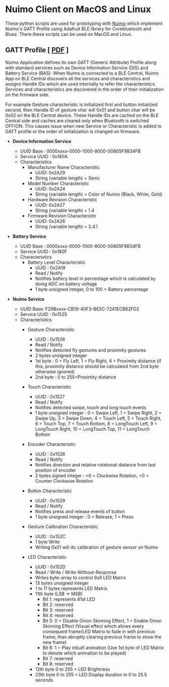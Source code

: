 # Nuimo Client on MacOS and Linux
These python scripts are used for prototyping with [Nuimo](https://www.senic.com) which implement Nuimo's GATT Profile using Adafruit BLE library for Corebluetooth and Bluez. There these scripts can be used on MacOS and Linux.

## GATT Profile [ [PDF](https://files.senic.com/nuimo-gatt-profile.pdf) ]
Nuimo Application defines its own GATT (Generic Attribute) Profile along with standard services such as Device Information Service (DIS) and Battery Service (BAS). When Nuimo is connected to a BLE Central, Nuimo App on BLE Central discovers all the services and characteristics and assigns Handle IDs which are used internally to refer the characteristics. Services and characteristics are discovered in the order of their initialization on the firmware side. 

For example Gesture characteristic is initialized first and button initialized second, then Handle ID of gesture char will 0x01 and button char will be 0x02 on the BLE Central device. These Handle IDs are cached on the BLE Central side and caches are cleared only when Bluetooth is switched OFF/ON. This causes issue when new Service or Characteristic is added to GATT profile or the order of initialization is changed on firmware.

- **Device Information Service**
	- UUID Base : 0000xxxx-0000-1000-8000-00805F9B34FB
	- Service UUID : 0x180A
	- Characteristics
		- Manufacturer Name Characteristic
			- UUID: 0x2A29
			- String (variable length) = Senic
		- Model Number Characteristic 
			- UUID: 0x2A24
			- String (variable length) = Color of Nuimo (Black, White, Gold)
		- Hardware Revision Characteristic
			- UUID: 0x2A27
			- String (variable length) = 1.4
		- Firmware Revision Characteristic
			- UUID: 0x2A26
			- String (variable length) = 2.4.1

- **Battery Service**
	- UUID Base : 0000xxxx-0000-1000-8000-00805F9B34FB
	- Service UUID : 0x180F
	- Characteristics
		- Battery Level Characteristic
			- UUID : 0x2A19
			- Read / Notify 
			- Notifies battery level in percentage which is calculated by doing ADC on battery voltage
			- 1 byte unsigned integer, 0 to 100 = Battery percentage

- **Nuimo Service**
	- UUID Base: F29Bxxxx-CB19-40F3-BE5C-7241ECB82FD2
	- Service UUID : 0x1525
	- Characteristics
		- Gesture Characteristic
			- UUID : 0x1526
			- Read / Notify
			- Notifies detected fly gestures and proximity gestures
			- 2 bytes unsigned integer
			- 1st byte : 0 = Fly Left, 1 = Fly Right, 4 = Proximity distance (if this, proximity distance should be calculated from 2nd byte otherwise ignored)
			- 2nd byte : 0 to 255=Proximity distance
			
		- Touch Characteristic
			- UUID : 0x1527
			- Read / Notify
			- Notifies detected swipe, touch and long touch events
			- 1 byte unsigned integer :  0 = Swipe Left, 1 = Swipe Right, 2 = Swipe Up, 3 = Swipe Down, 4 = Touch Left, 5 = Touch Right, 6 = Touch Top, 7 = Touch Bottom, 8 = LongTouch Left, 9 = LongTouch Right, 10 = LongTouch Top, 11 = LongTouch Bottom
		
		- Encoder Characteristic
			- UUID : 0x1528
			- Read / Notify
			- Notifies direction and relative rotational distance from last position of encoder
			- 2 bytes signed integer : >0 = Clockwise Rotation, <0 = Counter Clockwise Rotation
		
		- Button Characteristic
			- UUID : 0x1529
			- Read / Notify
			- Notifies press and release events of button
			- 1 byte unsigned integer : 0 = Release, 1 = Press

		- Gesture Calibration Characteristic
			- UUID : 0x152C
			- 1 byte Write
			- Writing 0x01 will do calibration of gesture sensor on Nuimo

		- LED Characteristic
			- UUID : 0x152D
			- Read / Write / Write-Without-Response
			- Writes byte-array to control 9x9 LED Matrix
			- 13 bytes unsigned integer
			- 1 to 11 bytes represents LED Matrix
			- 11th byte (LSB -> MSB)
				- Bit 1: represents 81st LED
				- Bit 2: reserved
				- Bit 3: reserved
				- Bit 4: reserved
				- Bit 5: 0 = Disable Onion Skinning Effect, 1 = Enable Onion Skinning Effect (Visual effect which allows every consequent frame/LED Matrix to fade in with previous frame; than abruptly clearing previous frame to show the new frame)
				- Bit 6: 1 = Play inbuilt animation (Use 1st byte of LED Matrix to denote which animation to be played)
				- Bit 7: reserved
				- Bit 8: reserved
			- 12th byte 0 to 255 = LED Brightness
			- 23th byte 0 to 255 = LED Display duration in 0 to 25.5 seconds

